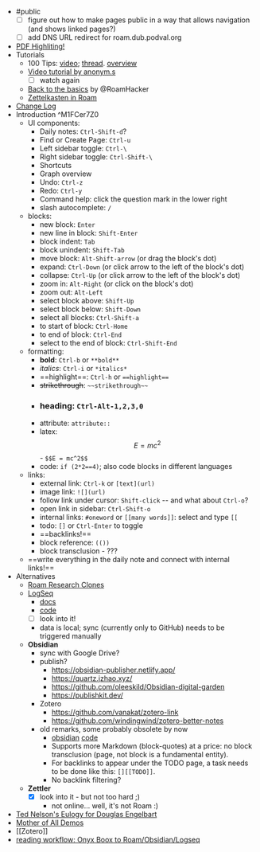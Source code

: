   * #public
    * [ ] figure out how to make pages public in a way that allows navigation (and shows linked pages?)
    * [ ] add DNS URL redirect for roam.dub.podval.org  
  * [PDF Highliting!](https://cwhitesullivan.lt.acemlna.com/Prod/link-tracker?redirectUrl=aHR0cHMlM0ElMkYlMkZ3d3cueW91dHViZS5jb20lMkZ3YXRjaCUzRnYlM0QteVZxUXFVRUhLSSUyNmFiX2NoYW5uZWwlM0RDQ0M=&a=66602312&account=cwhitesullivan%2Eactivehosted%2Ecom&email=6kuVu95DEBySs6GDBSi84A%3D%3D&s=04fb52eac0167cace592d38d91f22817&i=219A1123A17A2496)
  * Tutorials
    * 100 Tips: [video](https://t.co/nwUYoeZUsA?amp=1); [thread](![](https://twitter.com/MarcKoenig_/status/1361457957431615488)). [overview](https://youtu.be/28yMr1NHseY)
    * [Video tutorial by anonym.s](https://www.youtube.com/channel/UCS2Dh3N7QpuZP6LLhUMkMqQ)
      * [ ] watch again 
    * [Back to the basics](![](https://twitter.com/roamhacker/status/1317084875409756160)) by @RoamHacker
    * [Zettelkasten in Roam](https://www.roambrain.com/implementing-zettelkasten-in-roam/)
  * [Change Log](https://roamresearch.com/#/app/help/page/dxTi-iUs2)
  * Introduction ^M1FCer7Z0
    * UI components:
      * Daily notes: `Ctrl-Shift-d`?
      * Find or Create Page: `Ctrl-u`
      * Left sidebar toggle: `Ctrl-\`
      * Right sidebar toggle: `Ctrl-Shift-\`
      * Shortcuts
      * Graph overview
      * Undo: `Ctrl-z`
      * Redo: `Ctrl-y`
      * Command help: click the question mark in the lower right
      * slash autocomplete: `/`
    * blocks:
      * new block: `Enter`
      * new line in block: `Shift-Enter`
      * block indent: `Tab`
      * block unindent: `Shift-Tab`
      * move block: `Alt-Shift-arrow` (or drag the block's dot)
      * expand: `Ctrl-Down` (or click arrow to the left of the block's dot)
      * collapse: `Ctrl-Up` (or click arrow to the left of the block's dot)
      * zoom in: `Alt-Right` (or click on the block's dot)
      * zoom out: `Alt-Left`
      * select block above: `Shift-Up`
      * select block below: `Shift-Down`
      * select all blocks: `Ctrl-Shift-a`
      * to start of block: `Ctrl-Home`
      * to end of block: `Ctrl-End`
      * select to the end of block: `Ctrl-Shift-End`
    * formatting:
      * **bold**: `Ctrl-b` or `**bold**`
      * *italics*: `Ctrl-i` or `*italics*`
      * ==highlight==: `Ctrl-h` or `==highlight==`
      * ~~strikethrough~~: `~~strikethrough~~`
      * ### heading: `Ctrl-Alt-1,2,3,0`
      * attribute: `attribute::`
      * latex: $$E = mc^2$$ - `$$E = mc^2$$`
      * code: `if (2*2==4)`; also code blocks in different languages
    * links:
      * external link: `Ctrl-k` or `[text](url)`
      * image link: `![](url)`
      * follow link under cursor: `Shift-click` -- and what about `Ctrl-o`?
      * open link in sidebar: `Ctrl-Shift-o`
      * internal links: `#oneword` or `[[many words]]`: select and type `[[`
      * todo: `[]` or `Ctrl-Enter` to toggle
      * ==backlinks!==
      * block reference: `(())`
      * block transclusion - ???
    * ==write everything in the daily note and connect with internal links!==
  * Alternatives
    * [Roam Research Clones](https://www.ianjones.us/roam-research-clones)
    * [LogSeq](https://github.com/logseq/logseq)
      * [docs](https://docs.logseq.com/#/page/Contents) 
      * [code](https://github.com/logseq/logseq)
      * [ ] look into it! 
      * data is local; sync (currently only to GitHub) needs to be triggered manually
    * **Obsidian**
      * sync with Google Drive?
      * publish?
        * https://obsidian-publisher.netlify.app/
        * https://quartz.jzhao.xyz/
        * https://github.com/oleeskild/Obsidian-digital-garden
        * https://publishkit.dev/
      * Zotero
        * https://github.com/vanakat/zotero-link
        * https://github.com/windingwind/zotero-better-notes
      * old remarks, some probably obsolete by now 
        * [obsidian](https://obsidian.md/community) [code](https://github.com/orgs/obsidianmd/repositories)
        * Supports more Markdown (block-quotes) at a price: no block transclusion (page, not block is a fundamental entity).
        * For backlinks to appear under the TODO page, a task needs to be done like this: `[][[TODO]]`.
        * No backlink filtering?
    * **Zettler**
      * [x] look into it - but not too hard ;)
        * not online... well, it's not Roam :)
  * [Ted Nelson's Eulogy for Douglas Engelbart](https://www.youtube.com/watch?v=yMjPqr1s-cg&feature=youtu.be&ab_channel=ComputerHistoryMuseum)
  * [Mother of All Demos](https://www.youtube.com/watch?v=B6rKUf9DWRI&feature=emb_rel_end&ab_channel=SRIInternational)
  * [[Zotero]]
  * [reading workflow: Onyx Boox to Roam/Obsidian/Logseq](https://www.reddit.com/r/Onyx_Boox/comments/ocac44/reading_workflow_onyx_boox_to_roamobsidianlogseq/)